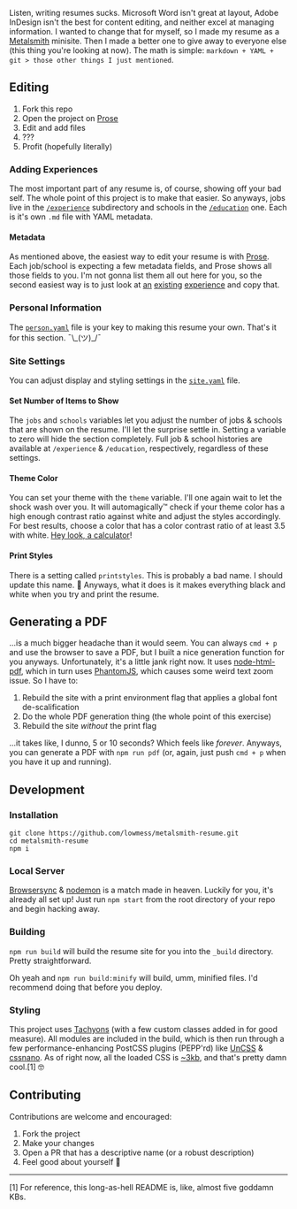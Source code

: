 
Listen, writing resumes sucks. Microsoft Word isn't great at layout, Adobe InDesign isn't the best for content editing, and neither excel at managing information. I wanted to change that for myself, so I made my resume as a [Metalsmith](http://metalsmith.io) minisite. Then I made a better one to give away to everyone else (this thing you're looking at now). The math is simple: `markdown + YAML + git > those other things I just mentioned`.

## Editing

1. Fork this repo
2. Open the project on [Prose](http://prose.io)
3. Edit and add files
4. ???
5. Profit (hopefully literally)

### Adding Experiences

The most important part of any resume is, of course, showing off your bad self. The whole point of this project is to make that easier. So anyways, jobs live in the [`/experience`](/source/experience) subdirectory and schools in the [`/education`](/source/education) one. Each is it's own `.md` file with YAML metadata.

#### Metadata

As mentioned above, the easiest way to edit your resume is with [Prose](http://prose.io). Each job/school is expecting a few metadata fields, and Prose shows all those fields to you. I'm not gonna list them all out here for you, so the second easiest way is to just look at [an](/source/experience/zion.md) [existing](/source/experience/nebuchadnezzar.md) [experience](/source/education/owen-patterson.md) and copy that.

### Personal Information

The [`person.yaml`](/source/person.yaml) file is your key to making this resume your own. That's it for this section. ¯\\\_(ツ)\_/¯

### Site Settings

You can adjust display and styling settings in the [`site.yaml`](/source/site.yaml) file.

#### Set Number of Items to Show

The `jobs` and `schools` variables let you adjust the number of jobs & schools that are shown on the resume. I'll let the surprise settle in. Setting a variable to zero will hide the section completely. Full job & school histories are available at `/experience` & `/education`, respectively, regardless of these settings.

#### Theme Color

You can set your theme with the `theme` variable. I'll one again wait to let the shock wash over you. It will automagically™ check if your theme color has a high enough contrast ratio against white and adjust the styles accordingly. For best results, choose a color that has a color contrast ratio of at least 3.5 with white. [Hey look, a calculator](http://leaverou.github.io/contrast-ratio/)!

#### Print Styles

There is a setting called `printstyles`. This is probably a bad name. I should update this name. 🤔 Anyways, what it does is it makes everything black and white when you try and print the resume.

## Generating a PDF

...is a much bigger headache than it would seem. You can always `cmd + p` and use the browser to save a PDF, but I built a nice generation function for you anyways. Unfortunately, it's a little jank right now. It uses [node-html-pdf](https://github.com/marcbachmann/node-html-pdf), which in turn uses [PhantomJS](http://phantomjs.org/), which causes some weird text zoom issue. So I have to:

1. Rebuild the site with a print environment flag that applies a global font de-scalification
3. Do the whole PDF generation thing (the whole point of this exercise)
4. Rebuild the site *without* the print flag

...it takes like, I dunno, 5 or 10 seconds? Which feels like *forever*. Anyways, you can generate a PDF with `npm run pdf` (or, again, just push `cmd + p` when you have it up and running).

## Development

### Installation

```
git clone https://github.com/lowmess/metalsmith-resume.git
cd metalsmith-resume
npm i
```

### Local Server

[Browsersync](https://www.browsersync.io/) & [nodemon](http://nodemon.io/) is a match made in heaven. Luckily for you, it's already all set up! Just run `npm start` from the root directory of your repo and begin hacking away.

### Building

`npm run build` will build the resume site for you into the `_build` directory. Pretty straightforward.

Oh yeah and `npm run build:minify` will build, umm, minified files. I'd recommend doing that before you deploy.

### Styling

This project uses [Tachyons](http://tachyons.io) (with a few custom classes added in for good measure). All modules are included in the build, which is then run through a few performance-enhancing PostCSS plugins (PEPP'rd) like [UnCSS](https://github.com/giakki/uncss) & [cssnano](http://cssnano.co/). As of right now, all the loaded CSS is [~3kb](http://cssstats.com/stats?url=http%3A%2F%2Fmetalsmith-resume.lowmess.com&ua=Browser%20Default), and that's pretty damn cool.[1] 🤓

## Contributing

Contributions are welcome and encouraged:

1. Fork the project
2. Make your changes
3. Open a PR that has a descriptive name (or a robust description)
4. Feel good about yourself 🎉

***

[1] For reference, this long-as-hell README is, like, almost five goddamn KBs.
